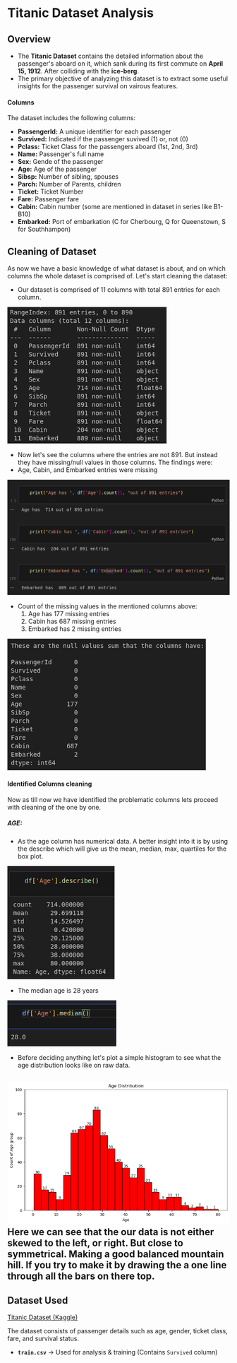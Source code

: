# Titanic Dataset Analysis

## **Overview**
- The **Titanic Dataset** contains the detailed information about the passenger's aboard on it, which sank during its first commute on **April 15, 1912**. After colliding with the **ice-berg**. 
- The primary objective of analyzing this dataset is to extract some useful insights for the passenger survival on vairous features.

#### **Columns**
The dataset includes the following columns:

- **PassengerId:** A unique identifier for each passenger
- **Survived:** Indicated if the passenger suvived (1) or, not (0)
- **Pclass:** Ticket Class for the passengers aboard (1st, 2nd, 3rd)
- **Name:** Passenger's full name
- **Sex:** Gende of the passenger
- **Age:** Age of the passenger
- **Sibsp:** Number of sibling, spouses
- **Parch:** Number of Parents, children
- **Ticket:** Ticket Number
- **Fare:** Passenger fare
- **Cabin:** Cabin number (some are mentioned in dataset in series like B1-B10)
- **Embarked:** Port of embarkation (C for Cherbourg, Q for Queenstown, S for       Southhampon)

## Cleaning of Dataset

As now we have a basic knowledge of what dataset is about, and on which columns the whole dataset is comprised of. Let's start cleaning the dataset: 

- Our dataset is comprised of 11 columns with total 891 entries for each column.

![alt text](images/image.png)

- Now let's see the columns where the entries are not 891. But instead they have missing/null values in those columns. The findings were: 
 - Age, Cabin, and Embarked entries were missing

![alt text](images/image%201.png)

- Count of the missing values in the mentioned columns above:
  1. Age has 177 missing entries
  2. Cabin has 687 missing entries
  3. Embarked has 2 missing entries

![alt text](images/image%202.png)

#### Identified Columns cleaning

Now as till now we have identified the problematic columns lets proceed with cleaning of the one by one.

##### AGE: 
- As the age column has numerical data. A better insight into it is by using the describe which will give us the mean, median, max, quartiles for the box plot. 

![alt text](images/image%203.png)

- The median age is 28 years

![alt text](images/image%204.png)

- Before deciding anything let's plot a simple histogram to see what the age distribution looks like on raw data.

![alt text](images/image%205.png) Here we can see that the our data is not either skewed to the left, or right. But close to symmetrical. Making a good balanced mountain hill. If you try to make it by drawing the a one line through all the bars on there top. 
---

## Dataset Used
[Titanic Dataset (Kaggle)](https://www.kaggle.com/c/titanic/data)

The dataset consists of passenger details such as age, gender, ticket class, fare, and survival status.

- **`train.csv`** → Used for analysis & training (Contains `Survived` column)